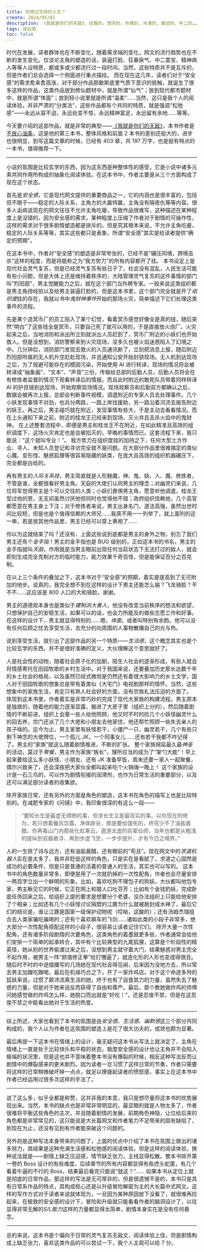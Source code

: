 ```yaml
---
title: 你想过怎样的人生？
create: 2024/05/01
description: 《我就是你们的天敌》，优雅的，悠闲的，热情的，冷漠的，激动的，中二的……还是说“体面的”？
tags: 读后感
toc: false
---
```


时代在发展，读者群体也在不断变化，随着需求端的变化，网文的流行趋势也在不断的发生变化。仅谈论主角的塑造的话，装逼打脸、狂暴戾气、中二耍宝、精神病人等等人设特质，都或多或少都流行过一段时间。当然，这些特质并不是互斥的，但是作者们总会选择一个侧面进行重点描绘。
而在现在这几年，读者们对于“安全感”的需求愈来愈高涨，对于部分作品那歇斯底里气质下意识的抵触，就诞生了很多这样的作品，这类作品放到修仙题材中，就是所谓“仙气”；放到现代都市题材中，就是所谓“体面”；放到轻小说里就是所谓“温柔”……当然，这只是我个人的阅读体验，并非严肃的“分类法”，这些作品都有个共同的特质，就是强调“松弛感”——永远从容不迫，永远处变不惊，永远精神富足，永远留有余地……等等。

今天要介绍的这部作品，就是非常的典型——[《我就是你们的天敌》](https://book.qidian.com/info/1037701976/)，本书作者是[不放心油条](https://my.qidian.com/author/401554400/)，这是他的第三本书，整体风格和前面 2 本书的差别还挺大的，进步也很明显，到写这篇文章的时候，已经有 403 章，共 197 万字，也是挺有特点的一本书，值得推荐一下。

---

小说的氛围是比较玄学的东西，因为这东西是种整体性的感受，它是小说中诸多元素共同作用所构成的抽象化阅读体验。在这本书中，作者主要是从三个方面构成了现在这个状态。

首先是*安全感*，它是现代网文提供的重要商品之一，它的内涵也是很丰富的，包括但不限于——稳定的人际关系，主角方的大赢特赢，主角没有隔夜仇等等内容。很多人诟病说现在的网文往往不允许主角吃瘪，导致作品很难写，这种描述在某种程度上是没错的，因为安全感的需求，某种程度上压缩了作者对于剧情的可操作性，这样的需求对于很多剧情塑造都是排斥的。但是究其根本来说，不允许主角吃瘪，稳定的人际关系等等，其实这些都只是表象，所谓“安全感”其实是给读者提供“确定的预期”。

在这本书中，作者对“安全感”的塑造是非常夸张的，已经不是“碾压同境，跨境击杀”这样的程度，而是将能称之为“我方势力”的所有内容都开了挂。
本书设定上是现代社会灵气复苏，但是已经灵气复苏有些日子了，社会没有混乱，人民生活可能有些小问题，但是大体上还是维持着秩序的，大陆管理灵气复苏的这件事情的部门叫“烈阳部”，男主觉醒能力之后，就在这个部门当外聘专家。一般来说这类组织都是男主角捞经验以及给男主装逼打脸的，但是这本书里，这个部门完全就是开了*组织度*挂的存在，我就以书中*鬼财神事件*开始的那场火灾，简单描述下它们处理这类事件的流程。

先是某个造冥币厂的员工陷入了某个幻觉，看着冥币感觉好像全是真的钱，随后突然“明白”了这些钱全是冥币，只要自己死了就可以用的，于是直接放火烧厂。火灾起来之后，当地消防和派出所立刻就派出人员赶到了，冥币厂附近的小妖们也开始救人。但是没想到，消防警察来到火灾现场，没多久也被火焰迷惑陷入了幻境之中。几分钟后，消防部门发现去救火的人员通讯断了，立刻把消息上报，随后附近烈阳部所属的无人机升空赶赴现场，并且通知公安开始封锁现场。无人机到达现场之后，为了规避可能存在的模因污染，开始使用 AI 进行转译，现场的情况将会被转译成“抽象画”、“文本”、“声音”三份，传输给总部的后勤人员，后勤人员将会在有修炼者监督的情况下观看转译后的情报。而且此时附近的敢死队员带着同样转译 AI 的护目镜到达现场，开始观察现场情况。现场观察员和后勤双方都确认之后，数据会被再次上报，总部会判断事件规模，调遣附近的专家人员去处理事件。几个小妖发现事情不对劲，也兵分两路，一路上岸找援助，另一路沿着河流去报告附近的妖王。再之后，男主碰巧就在附近，发现事情有些大，于是主动去看看情况。而在上头通知下来之前，附近的桂龙王已经来到现场，灭火并且击杀火焰中的鬼财神。
在上述整套流程中，即便是男主和桂龙王不在附近，在如此精准且高效的组织调度下，这场火灾肯定也是会被掐灭的，早晚的事情而已。这套流程下来，我只能说：“这个就叫专业！”。
我方势力在组织度挂的加持之下，任何大型土方作业、寻人、未知人员登记和寻访完全就不是问题。在大部分作品里很难搞定的类似心魔、变形怪、魅惑狐狸等很容易隐藏的妖类，在庞大且高效的组织机器碾压下，完全都是白给的。

再有男主的*人际关系挂*，男主简直就是人形魅魔，神、鬼、妖、人、魔、修炼者，不管是谁，全都很看好男主角。天庭的大佬们认同男主的理念；对幽灵们来说，几位将军觉得男主是个可以交往的人类；小妖们畏惧男主角，愿意听他调遣，桂龙王受过他的恩，无支祁虽然讨厌他但同时也觉得他不错；政府组织信赖他，几个高官都愿意在男主身上下注；对于修炼者来说，男主出身名门，道法高强，虽然出世时间比较短，但是也是个值得信赖的大师兄……我真不用一一列举了，就上面列的这一串，若是放其他作品里，男主已经可以穿上黄袍了……

你以为这就结束了吗？还没有，上面这些说到底都是男主的身外之物，别忘了我们男主还有个*金手指*！男主的金手指也是 BUG 级别的，正如这本书的书名，男主的金手指就叫*天敌*，作用就是当男主眼前出现任何当前状态下无法打过的敌人，就会即刻生成完全克制对方的临时能力，能力效果千奇百怪，但是能保证百分之百克制。

在以上三个条件的叠加之下，这本书对于“安全感”的预期，着实是提高到了无可附加的地步。说真的，我完全想不到在这样的设计下男主还能怎么输？飞龙骑脸？不不不……这应该是 800 人口的大和骑脸，谢谢。

男主的道德观本身也是类似于*建制派大善人*，他没有改变当前秩序的想法和欲望，只想保护自己的安稳生活，如果可以的话，也会力所能及的做些志愿工作和好事。在这样的设计下，男主就显得特别的……嗯，*体面*，或者叫特别有余韵。他可以没有任何后顾之忧去享受生活，去充分的向周围的人事物散播自己的光与热。

说到享受生活，就引出了这部作品的另一个特质——*生活感*，这个概念其实也是个比较玄学的东西，并不是很好准确的定义，大伙理解这个意思就好了。

人是社会性的动物，随着社会原子化的加剧，陌生人社会的逐渐形成，有些人就会将情感寄托在田园牧歌的乡村生活中。对于我国来说，还要叠加历史那长达数千年的乡土社会的格局，以及虽然已经式微但是仍然还有着很大影响力的乡土文学，国人对于田园牧歌的想象总是带有着类似《大宅门》电视剧那样的情怀。当然，这些想象中的家族生活，肯定只有熟人社会好的方面，没有宗族礼法压迫的方面了。
体现到这本书里，作者着实是非常巧妙的完成了现代大家族的构建流程。男主原本是独居的，随着他的能力逐渐显露，搬进了大房子里（组织上分的），然后随着剧情的不断前进，组织上会塞一些人给他照顾，他又时不时的捡几个小妖怪幽灵什么的回去养，宗门还派了几个大佬和小朋友去他家住，他还帮忙照顾一些失去亲人的孩子啥的。迄今为止，男主家里有妖怪若干，小僵尸一只，幽灵若干，几个有些只剩下神念的大佬牌位，一个孤儿 JK，一个同事女儿……还有若干我都不咋记得了。男主的“家族”就这么随着剧情推进，不断的扩张。
整个家族绵延最久最*神圣*的活动，莫过于*聚餐*，男主作为家族“族长”，理所应当的成为了“掌勺大能”！早上起来要给这么多小妖怪、小朋友、还有 JK 准备早饭，周末还要一家人一起聚餐，偶尔兴致来了，还会深夜把大家伙全都叫起来吃个火锅嗨一晚上！
这个家族的设计是一石三鸟的，可以作为剧情衔接的润滑剂，也作为日常生活的重要部分，以及还可以满足部分读者的收集欲。

除开家族日常，还有另外的方面是角色的塑造，这本书在角色的描写上也是比较特别的。在减肥专家的《问镜》中，我印象很深的有这么一段——

> “要知长生是最虚无缥缈的事，但求长生又是最现实的事。以你现在的修为，若只想着餐风饮露，净体辟谷，那是要给饿死的，终究少不了油盐酱醋。你再看山门内那些化虹乘云，遨游太虚的前辈仙师，当年也都是从粗浅的提纵到驭器悬浮、再到步虚飞空，一步步提升，才有今日之境界。”

人的一生除了诗与远方，还有油盐酱醋，还有眼前的“苟且”。现在网文中的*求道机器人*实在是太多了，我并非贬低这样的角色，只是实在是看腻了，求道之心固然是成功的必要条件，但是只是普通的活着的普通人的生活，其实也可以写的。
这本书中的角色数量非常多，即便是用了一次就扔掉的一次性配角，作者也会尽量安排一两百字立出一个鲜明的形象。比如，喜欢吃狗不理包子的狗妖，大伙都叫他包专家，男主瞅见它的时候，它正在网上和狼人口吐芬芳；比如有个金钱豹妖，完成卧底任务回来之后，给组织上提的要求是想要分个老婆，没办法组织上只能给他安排了个相亲；比如还有几个小妖怪讨论隔壁的江豚为什么就被赦封成水神了，最后它们的结论是，谁让江豚是国家一级保护动物呢（哎呦，这酸的）；还有汤姆杰瑞组合去人类家骗吃骗喝的；还有个喜欢飙车的飞剑……诸如此类的小段子非常多，绝大部分一次性配角搭配这样的小段子，很容易让读者记住它们。
除开大量一次性配角，还有诸多阶段剧情的次要角色，这类角色的着墨就更多些，作者通常会给他们安排一个简单的起承转合，其中有个比较典型的九尾狐狸，这算是个阶段性的精英怪，她从别的世界偷渡过来之后，没想到男主就守着大门，结果魅惑对男主完全不起作用，被男主一阵“颜值修正拳”给打懵逼了，就连化形的人形也变成得很丑。随后时不时的中途插播写的几场她在现代社会得见闻，后来因为没地方去，所以常去男主加蹭吃蹭喝，最后在机缘巧合之下，开了一家炸鸡店。对于这个命途多舛的狐妖来说，过惯了颠沛流离生活的她，终于也有了自食其力的力量，虽然失去了魅惑的力量，但是对于她来说反而获得了自由和尊严。最后，那个教她做炸鸡的师傅问她感觉做的炸鸡怎么样，她脱口而出就是“好吃！”，还是忍俊不禁，但是在这忍俊不禁之中能看出她对于生活的热爱。

---

综上所述，大家也看到了本书的氛围是由*安全感*、*生活感*、*幽默感*这三个部分共同构成的，我个人认为作者在这氛围的塑造上是花了很大功夫的，成效也颇为显著。

最后再提一下这本书在情绪上的设计，毫无疑问这本书从写法上就决定了，主角在情绪上一直是处于比较快乐和平稳的状态，极度安全感的设计也让主角并不会陷入极端的状况里，但是这也并不意味着整本书没有爆裂的时候，相反这种写法反而让剧情中的爆裂感来的更未剧烈。因为读者一旦习惯了这样日常的节奏，作者只需要将这样的日常稍微破坏掉一点点，就足以撩拨起读者的愤怒感，事实上在这本书中作者已经运用过很多次这样的手法了。

---

说了这么多，似乎全都是称赞，这并非我的本意，我只是想尽量将这本书的优势展现出来。当然，本书的缺点也是非常非常明显的，最显眼的就是人物太多了，作者很难将平衡这些角色的主次，并且随着剧情的发展，前期角色神隐，让位给后来的角色都是非常常见的，这只能说是大长篇网文和作者笔力不足带来的固有缺陷了，到现在为止，还没有见到有作者能突破这个问题的。

另外则是这种写法本身带来的问题了，上面的优点中介绍了本书在氛围上做出的诸多努力，其结果是这种充满生活感和松弛感的阅读体验，但是这样的阅读体验，换种说法就是——剧情上缺乏压迫感，情节缺乏张力，主线显得松散。整本书除开第一卷的 Boss 设计的有些难度，后续章节的所有内容都显得有些虎头蛇尾，有几个看着牛逼的不行的 Boss，结果最后看完只能说“就这？”……
如果本书从定位上就是彻底的日常作品，那这样的写法是无可厚非的，但是很遗憾不是的，本书只是具有日常系作品的特点，其构成核心还是以升级冒险解密为主的大长篇中式网文。这样的写作方式对于读者来说就体现为，一旦因为某种原因放下没看了，就很难再捡起来，在极致的安全感的设计下，冒险和升级就只能看看作者的脑洞设计了，以往显得非常无解的*S/L能力*这样的力量都显得太简单，剧情本身实在是没有任何悬念。

---

总的来说，这本书是个偏向于日常的灵气复苏无敌文，阅读体验上佳，但是剧情构成上缺乏张力，喜欢这类作品的可以尝试一下，我个人主观可以给 7 分。
